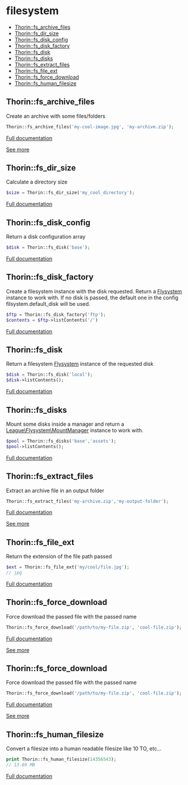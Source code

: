 # filesystem

- [Thorin::fs_archive_files](#Thorin_fs_archive_files)
- [Thorin::fs_dir_size](#Thorin_fs_dir_size)
- [Thorin::fs_disk_config](#Thorin_fs_disk_config)
- [Thorin::fs_disk_factory](#Thorin_fs_disk_factory)
- [Thorin::fs_disk](#Thorin_fs_disk)
- [Thorin::fs_disks](#Thorin_fs_disks)
- [Thorin::fs_extract_files](#Thorin_fs_extract_files)
- [Thorin::fs_file_ext](#Thorin_fs_file_ext)
- [Thorin::fs_force_download](#Thorin_fs_force_download)
- [Thorin::fs_human_filesize](#Thorin_fs_human_filesize)
<a name="Thorin_fs_archive_files"></a>
## Thorin::fs_archive_files
Create an archive with some files/folders
```php
Thorin::fs_archive_files('my-cool-image.jpg', 'my-archive.zip');
```

[Full documentation](/doc/src/functions/filesystem/fs_archive_files.md)

[See more](https://github.com/wapmorgan/UnifiedArchive)

<a name="Thorin_fs_dir_size"></a>
## Thorin::fs_dir_size
Calculate a directory size
```php
$size = Thorin::fs_dir_size('my_cool_directory');
```

[Full documentation](/doc/src/functions/filesystem/fs_dir_size.md)

<a name="Thorin_fs_disk_config"></a>
## Thorin::fs_disk_config
Return a disk configuration array
```php
$disk = Thorin::fs_disk('base');
```

[Full documentation](/doc/src/functions/filesystem/fs_disk_config.md)

<a name="Thorin_fs_disk_factory"></a>
## Thorin::fs_disk_factory
Create a filesystem instance with the disk requested. Return a [Flysystem](https://flysystem.thephpleague.com/docs/usage/filesystem-api/) instance to work with.
If no disk is passed, the default one in the config filsystem.default_disk will be used.
```php
$ftp = Thorin::fs_disk_factory('ftp');
$contents = $ftp->listContents('/')
```

[Full documentation](/doc/src/functions/filesystem/fs_disk_factory.md)

<a name="Thorin_fs_disk"></a>
## Thorin::fs_disk
Return a filesystem [Flysystem](http://flysystem.thephpleague.com/docs/) instance of the requested disk
```php
$disk = Thorin::fs_disk('local');
$disk->listContents();
```

[Full documentation](/doc/src/functions/filesystem/fs_disk.md)

<a name="Thorin_fs_disks"></a>
## Thorin::fs_disks
Mount some disks inside a manager and return a [League\Flysystem\MountManager](https://flysystem.thephpleague.com/docs/advanced/mount-manager/) instance to work with.
```php
$pool = Thorin::fs_disks('base','assets');
$pool->listContents();
```

[Full documentation](/doc/src/functions/filesystem/fs_disks.md)

<a name="Thorin_fs_extract_files"></a>
## Thorin::fs_extract_files
Extract an archive file in an output folder
```php
Thorin::fs_extract_files('my-archive.zip','my-output-folder');
```

[Full documentation](/doc/src/functions/filesystem/fs_extract_files.md)

[See more](https://github.com/wapmorgan/UnifiedArchive)

<a name="Thorin_fs_file_ext"></a>
## Thorin::fs_file_ext
Return the extension of the file path passed
```php
$ext = Thorin::fs_file_ext('my/cool/file.jpg');
// jpg
```

[Full documentation](/doc/src/functions/filesystem/fs_file_ext.md)

<a name="Thorin_fs_force_download"></a>
## Thorin::fs_force_download
Force download the passed file with the passed name
```php
Thorin::fs_force_download('/path/to/my-file.zip', 'cool-file.zip');
```

[Full documentation](/doc/src/functions/filesystem/fs_force_download.md)

[See more](https://www.jonasjohn.de/snippets/php/file-download.htm)

<a name="Thorin_fs_force_download"></a>
## Thorin::fs_force_download
Force download the passed file with the passed name
```php
Thorin::fs_force_download('/path/to/my-file.zip', 'cool-file.zip');
```

[Full documentation](/doc/src/functions/filesystem/fs_force_download.md)

[See more](https://www.jonasjohn.de/snippets/php/file-download.htm)

<a name="Thorin_fs_human_filesize"></a>
## Thorin::fs_human_filesize
Convert a filesize into a human readable filesize like 10 TO, etc...
```php
print Thorin::fs_human_filesize(14356543);
// 13.69 MB
```

[Full documentation](/doc/src/functions/filesystem/fs_human_filesize.md)
